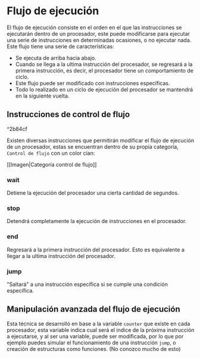 # Flujo de ejecución

El flujo de ejecución consiste en el orden en el que las instrucciones se ejecutarán dentro de un procesador, este puede modificarse para ejecutar una serie de instrucciones en determinadas ocasiones, o no ejecutar nada. Este flujo tiene una serie de características:

* Se ejecuta de arriba hacia abajo.
* Cuando se llega a la ultima instrucción del procesador, se regresará a la primera instrucción, es decir, el procesador tiene un comportamiento de ciclo.
* Este flujo puede ser modificado con instrucciones específicas.
* Todo lo realizado en un ciclo de ejecución del procesador se mantendrá en la siguiente vuelta.

## Instrucciones de control de flujo

^2b84cf

Existen diversas instrucciones que permitirán modificar el flujo de ejecución de un procesador, estas se encuentran dentro de su propia categoría, `Control de flujo` con un color cían:

[[Imagen|Categoría control de flujo]]
### wait

Detiene la ejecución del procesador una cierta cantidad de segundos.
### stop

Detendrá completamente la ejecución de instrucciones en el procesador.
### end

Regresará a la primera instrucción del procesador. Esto es equivalente a llegar a la ultima instrucción del procesador.
### jump

"Saltará" a una instrucción específica si se cumple una condición específica.

## Manipulación avanzada del flujo de ejecución

Esta técnica se desarrolló en base a la variable `counter` que existe en cada procesador, esta variable indica cual será el indice de la próxima instrucción a ejecutarse, y al ser una variable, puede ser modificada, por lo que por ejemplo puedes simular el funcionamiento de una instrucción `jump`, o creación de estructuras como funciones. (No conozco mucho de esto)
